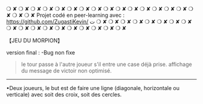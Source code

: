 ❍ ✘ ❍ ✘ ❍ ✘ ❍ ✘ ❍ ✘ ❍ ✘ ❍ ✘ ❍ ✘ ❍ ✘ ❍ ✘ ❍ ✘ ❍ ✘ ❍ ✘ ❍ ✘ ❍ ✘ ❍ ✘ ❍ ✘ ❍ ✘ 
Projet codé en peer-learning avec : https://github.com/ZugastiKevin/ ت
❍ ✘ ❍ ✘ ❍ ✘ ❍ ✘ ❍ ✘ ❍ ✘ ❍ ✘ ❍ ✘ ❍ ✘ ❍ ✘ ❍ ✘ ❍ ✘ ❍ ✘ ❍ ✘ ❍ ✘ ❍ ✘ ❍ ✘ ❍ ✘ 

【JEU DU MORPION】

version final : 
-Bug non fixe 
> le tour passe à l'autre joueur s'il entre une case déjà prise.
> affichage du message de victoir non optimisé.

_______________________________________________________________________

•Deux joueurs, le but est de faire une ligne (diagonale, horizontale ou verticale)
 avec soit des croix, soit des cercles. 
 
 
